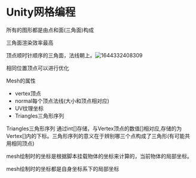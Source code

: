 # Unity网格编程

所有的图形都是由点和面(三角面)构成

三角面渲染效率最高

顶点顺时针顺序的三角面，法线朝上。![1644332408309](C:\Users\ASUS\AppData\Roaming\Typora\typora-user-images\1644332408309.png)

相同位置顶点可以进行优化

Mesh的属性

- vertex顶点
- normal每个顶点法线(大小和顶点相对应)
- UV纹理坐标
- Triangles三角形序列

Triangles三角形序列  通过int[]存储，与Vertex顶点的数值[]相对应,存储的为Vertex[]内的下标。三角形序列的意义在于辨别哪三个点构成了三角形(有可能共用相同顶点)

mesh绘制时的坐标是根据脚本挂载物体的坐标来计算的，当前物体的局部坐标。

mesh绘制时的坐标都是自身坐标系下的局部坐标

